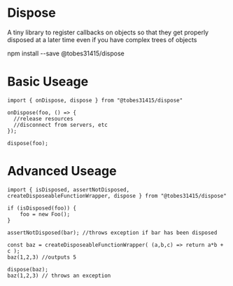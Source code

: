 # Dispose
A tiny library to register callbacks on objects so that they get properly disposed at a later time even if you have complex trees of objects

npm install --save @tobes31415/dispose

# Basic Useage
    import { onDispose, dispose } from "@tobes31415/dispose"
    
    onDispose(foo, () => {
      //release resources
      //disconnect from servers, etc
    });
    
    dispose(foo);

# Advanced Useage
    import { isDisposed, assertNotDisposed, createDisposeableFunctionWrapper, dispose } from "@tobes31415/dispose"
    
    if (isDisposed(foo)) {
        foo = new Foo();
    }
    
    assertNotDisposed(bar); //throws exception if bar has been disposed
    
    const baz = createDisposeableFunctionWrapper( (a,b,c) => return a*b + c );
    baz(1,2,3) //outputs 5
    
    dispose(baz);
    baz(1,2,3) // throws an exception
    

